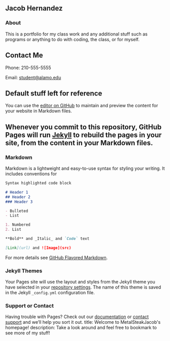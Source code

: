 ## Jacob Hernandez

### About
This is a portfolio for my class work and any additional stuff such as programs or anything to do with coding, the class, or for myself.

## Contact Me
Phone: 210-555-5555

Email: student@alamo.edu


## Default stuff left for reference

You can use the [editor on GitHub](https://github.com/MetalSteakJacob/MetalSteakJacob.github.io/edit/master/index.md) to maintain and preview the content for your website in Markdown files.

Whenever you commit to this repository, GitHub Pages will run [Jekyll](https://jekyllrb.com/) to rebuild the pages in your site, from the content in your Markdown files.
---

### Markdown

Markdown is a lightweight and easy-to-use syntax for styling your writing. It includes conventions for

```markdown
Syntax highlighted code block

# Header 1
## Header 2
### Header 3

- Bulleted
- List

1. Numbered
2. List

**Bold** and _Italic_ and `Code` text

[Link](url) and ![Image](src)
```

For more details see [GitHub Flavored Markdown](https://guides.github.com/features/mastering-markdown/).

### Jekyll Themes

Your Pages site will use the layout and styles from the Jekyll theme you have selected in your [repository settings](https://github.com/MetalSteakJacob/MetalSteakJacob.github.io/settings). The name of this theme is saved in the Jekyll `_config.yml` configuration file.

### Support or Contact

Having trouble with Pages? Check out our [documentation](https://help.github.com/categories/github-pages-basics/) or [contact support](https://github.com/contact) and we’ll help you sort it out.
title: Welcome to MetalSteakJacob's homepage!
description: Take a look around and feel free to bookmark to see more of my stuff!
